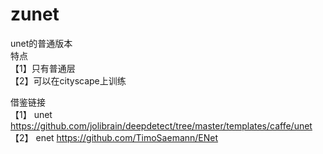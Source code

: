 # zunet
unet的普通版本  
特点  
【1】只有普通层  
【2】可以在cityscape上训练  

借鉴链接  
【1】 unet https://github.com/jolibrain/deepdetect/tree/master/templates/caffe/unet  
【2】 enet https://github.com/TimoSaemann/ENet  
